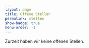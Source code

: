 ```yaml
---
layout: page
title: Offene Stellen
permalink: stellen
show-badge: true
menu-order: -1
---
```

Zurzeit haben wir keine offenen Stellen.
